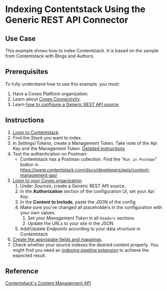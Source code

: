 # Indexing Contentstack Using the Generic REST API Connector

## Use Case
This example shows how to index Contentstack. It is based on the sample from Contentstack with Blogs and Authors.

## Prerequisites
To fully understand how to use this example, you must:
1. Have a Coveo Platform organization.
2. Learn about [Coveo Connectivity](https://docs.coveo.com/en/1702/).
3. Learn [how to configure a Generic REST API source](https://docs.coveo.com/en/1896/).

## Instructions
1. [Login to Contentstack](https://app.contentstack.com/).
2. Find the _Stack_ you want to index.
3. In _Settings_/_Tokens_, create a Management Token. Take note of the Api Key and the Management Token. [Detailed instructions](https://www.contentstack.com/docs/developers/create-tokens/generate-a-management-token/)
4. Test the authentication on Postman:
    * Contentstack has a Postman collection. Find the "`Run in Postman`" button in https://www.contentstack.com/docs/developers/apis/content-management-api/
5. [Login to your Coveo organization](https://platform.cloud.coveo.com).
    1. Under _Sources_, create a Generic REST API source. 
    2. In the **Authorization** section of the configuration UI, set your _Api Key_.
    3. In the **Content to Include**, paste the JSON of the config
    4. Make sure you've changed all placeholders in the configuration with your own values.
        1. Set your _Management Token_ in all `headers` sections
        2. Update the URLs to your site in the JSON 
    5. Add/Update _Endpoints_ according to your data structure in Contentstack
8. [Create the appropiate fields and mappings](https://docs.coveo.com/en/1896/#completion).
9. Check whether your source indexes the desired content properly. You might find you need an [indexing pipeline extension](https://docs.coveo.com/en/1645/) to achieve the expected result.

## Reference
[Contentstack's Content Management API](https://www.contentstack.com/docs/developers/apis/content-management-api/)

